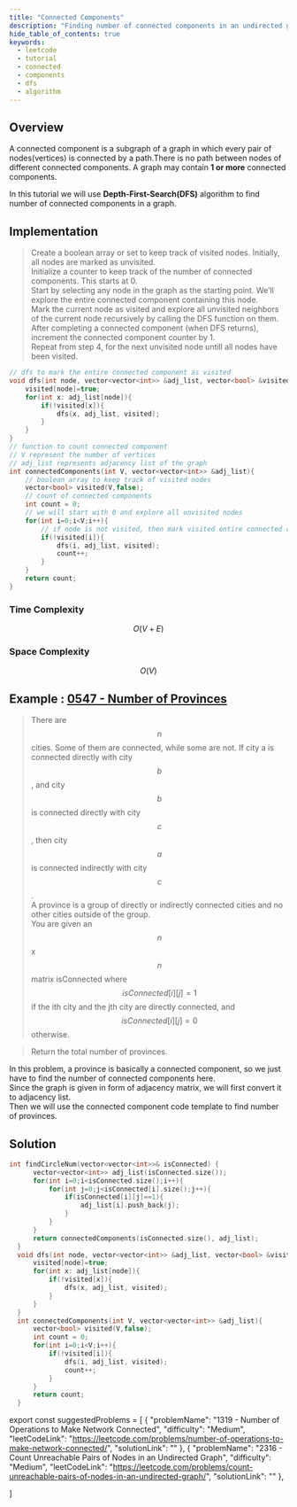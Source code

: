 ```yaml
---
title: "Connected Components"
description: "Finding number of connected components in an undirected graph using DFS algorithm"
hide_table_of_contents: true
keywords:
  - leetcode
  - tutorial
  - connected
  - components
  - dfs
  - algorithm
---
```


<TutorialAuthors names="@Mr-ram99"/>

## Overview

A connected component is a subgraph of a graph in which every pair of nodes(vertices) is connected by a path.There is no path between nodes of different connected components. A graph may contain **1 or more** connected components.

In this tutorial we will use **Depth-First-Search(DFS)** algorithm to find number of connected components in a graph.

## Implementation

> Create a boolean array or set to keep track of visited nodes. Initially, all nodes are marked as unvisited.  
> Initialize a counter to keep track of the number of connected components. This starts at 0.  
> Start by selecting any node in the graph as the starting point. We'll explore the entire connected component containing this node.  
> Mark the current node as visited and explore all unvisited neighbors of the current node recursively by calling the DFS function on them.  
> After completing a connected component (when DFS returns), increment the connected component counter by 1.  
> Repeat from step 4, for the next unvisited node untill all nodes have been visited.  

<Tabs>

<TabItem value="cpp" label="C++">
<SolutionAuthor name="@Mr-ram99"/>

```cpp
// dfs to mark the entire connected component as visited
void dfs(int node, vector<vector<int>> &adj_list, vector<bool> &visited){  
    visited[node]=true;
    for(int x: adj_list[node]){
        if(!visited[x]){
            dfs(x, adj_list, visited);
        }
    }
}
// function to count connected component
// V represent the number of vertices
// adj_list represents adjacency list of the graph 
int connectedComponents(int V, vector<vector<int>> &adj_list){
    // boolean array to keep track of visited nodes
    vector<bool> visited(V,false);  
    // count of connected components
    int count = 0;                   
    // we will start with 0 and explore all unvisited nodes
    for(int i=0;i<V;i++){
    	// if node is not visited, then mark visited entire connected component containing this node and increment counter
        if(!visited[i]){       
            dfs(i, adj_list, visited);
            count++;
        }
    }
    return count;
}
```
</TabItem>
</Tabs>

### Time Complexity
$$O(V+E)$$

### Space Complexity
$$O(V)$$

## Example : [0547 - Number of Provinces](https://leetcode.com/problems/number-of-provinces/)
>There are $$n$$ cities. Some of them are connected, while some are not. If city a is connected directly with city $$b$$, and city $$b$$ is connected directly with city $$c$$, then city $$a$$ is connected indirectly with city $$c$$.  
>A province is a group of directly or indirectly connected cities and no other cities outside of the group.  
>You are given an $$n$$ x $$n$$ matrix isConnected where $$isConnected[i][j] = 1$$ if the ith city and the jth city are directly connected, and $$isConnected[i][j] = 0$$ otherwise.  

>Return the total number of provinces.

In this problem, a province is basically a connected component, so we just have to find the number of connected components here.  
Since the graph is given in form of adjacency matrix, we will first convert it to adjacency list.  
Then we will use the connected component code template to find number of provinces.  

## Solution
<Tabs>

<TabItem value="cpp" label="C++">
<SolutionAuthor name="@Mr-ram99"/>

```cpp
int findCircleNum(vector<vector<int>>& isConnected) {
      vector<vector<int>> adj_list(isConnected.size());
      for(int i=0;i<isConnected.size();i++){
          for(int j=0;j<isConnected[i].size();j++){
              if(isConnected[i][j]==1){
                  adj_list[i].push_back(j);
              }
          }
      }
      return connectedComponents(isConnected.size(), adj_list);
  }
  void dfs(int node, vector<vector<int>> &adj_list, vector<bool> &visited){  
      visited[node]=true;
      for(int x: adj_list[node]){
          if(!visited[x]){
              dfs(x, adj_list, visited);
          }
      }
  }
  int connectedComponents(int V, vector<vector<int>> &adj_list){
      vector<bool> visited(V,false);  
      int count = 0;                   
      for(int i=0;i<V;i++){
          if(!visited[i]){       
              dfs(i, adj_list, visited);
              count++;
          }
      }
      return count;
  }
```

</TabItem>
</Tabs>

export const suggestedProblems = [
  {
    "problemName": "1319 - Number of Operations to Make Network Connected",
    "difficulty": "Medium",
    "leetCodeLink": "https://leetcode.com/problems/number-of-operations-to-make-network-connected/",
    "solutionLink": ""
  },
  {
    "problemName": "2316 - Count Unreachable Pairs of Nodes in an Undirected Graph",
    "difficulty": "Medium",
    "leetCodeLink": "https://leetcode.com/problems/count-unreachable-pairs-of-nodes-in-an-undirected-graph/",
    "solutionLink": ""
  },
  
]

<Table title="Suggested Problems" data={suggestedProblems} />
